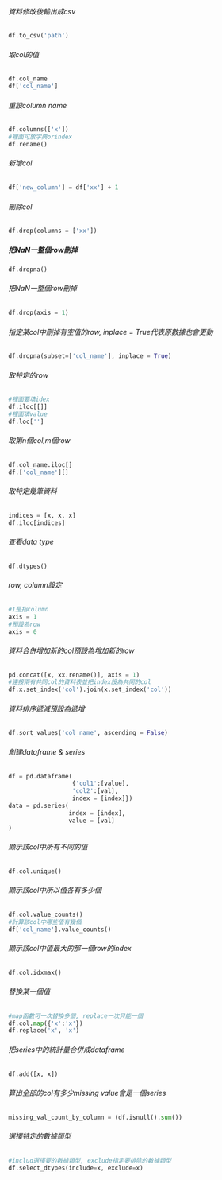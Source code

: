 ###### 資料修改後輸出成csv
```Python
df.to_csv('path')
```
###### 取col的值
```Python
df.col_name
df['col_name']
```

###### 重設column name
```Python
df.columns(['x'])
#裡面可放字典orindex
df.rename()
```

###### 新增col
```Python
df['new_column'] = df['xx'] + 1
```

###### 刪除col
```Python
df.drop(columns = ['xx'])
```

##### 把NaN一整個row刪掉
```Python
df.dropna()
```

###### 把NaN一整個row刪掉
```Python
df.drop(axis = 1)
```

###### 指定某col中刪掉有空值的row, inplace = True代表原數據也會更動
```Python
df.dropna(subset=['col_name'], inplace = True)
```

###### 取特定的row
```Python
#裡面要填idex 
df.iloc[[]]
#裡面填value 
df.loc['']
```

###### 取第n個col,m個row
```Python
df.col_name.iloc[]
df.['col_name'][]
```

###### 取特定幾筆資料
```Python
indices = [x, x, x]
df.iloc[indices]
```


###### 查看data type
```Python
df.dtypes()
```

###### row, column設定
```Python
#1是指column
axis = 1
#預設為row
axis = 0
```

###### 資料合併增加新的col預設為增加新的row
```Python
pd.concat([x, xx.rename()], axis = 1)
#連接兩有共同col的資料表並把index設為共同的col
df.x.set_index('col').join(x.set_index('col'))
```

###### 資料排序遞減預設為遞增
```Python
df.sort_values('col_name', ascending = False)
```

###### 創建dataframe & series
```Python
df = pd.dataframe(
				  {'col1':[value], 
				  'col2':[val], 
				  index = [index]})
data = pd.series(
				 index = [index],
				 value = [val]
)
```
 
###### 顯示該col中所有不同的值
```Python
df.col.unique()
```

###### 顯示該col中所以值各有多少個 
```Python
df.col.value_counts()
#計算該col中哪些值有幾個
df['col_name'].value_counts()
```

###### 顯示該col中值最大的那一個row的index
```Python
df.col.idxmax()
```

###### 替換某一個值
```Python
#map函數可一次替換多個, replace一次只能一個
df.col.map({'x':'x'})
df.replace('x', 'x')

```

###### 把series中的統計量合併成dataframe
```Python
df.add([x, x])
```

###### 算出全部的col有多少missing value會是一個series
```Python
missing_val_count_by_column = (df.isnull().sum())
```

###### 選擇特定的數據類型
```Python
#includ選擇要的數據類型, exclude指定要排除的數據類型
df.select_dtypes(include=x, exclude=x)
```


```

